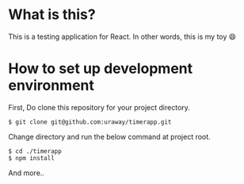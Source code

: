 # What is this?

This is a testing application for React. In other words, this is my toy :smile:

# How to set up development environment

First, Do clone this repository for your project directory.

    $ git clone git@github.com:uraway/timerapp.git

Change directory and run the below command at project root.

    $ cd ./timerapp
    $ npm install

And more..
